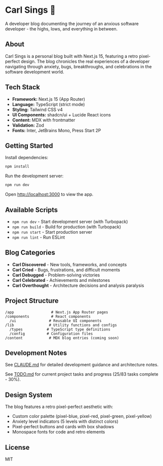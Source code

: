 # Carl Sings 🎵

A developer blog documenting the journey of an anxious software developer - the highs, lows, and everything in between.

## About

Carl Sings is a personal blog built with Next.js 15, featuring a retro pixel-perfect design. The blog chronicles the real experiences of a developer navigating through anxiety, bugs, breakthroughs, and celebrations in the software development world.

## Tech Stack

- **Framework:** Next.js 15 (App Router)
- **Language:** TypeScript (strict mode)
- **Styling:** Tailwind CSS v4
- **UI Components:** shadcn/ui + Lucide React icons
- **Content:** MDX with frontmatter
- **Validation:** Zod
- **Fonts:** Inter, JetBrains Mono, Press Start 2P

## Getting Started

Install dependencies:

```bash
npm install
```

Run the development server:

```bash
npm run dev
```

Open [http://localhost:3000](http://localhost:3000) to view the app.

## Available Scripts

- `npm run dev` - Start development server (with Turbopack)
- `npm run build` - Build for production (with Turbopack)
- `npm run start` - Start production server
- `npm run lint` - Run ESLint

## Blog Categories

- **Carl Discovered** - New tools, frameworks, and concepts
- **Carl Cried** - Bugs, frustrations, and difficult moments
- **Carl Debugged** - Problem-solving victories
- **Carl Celebrated** - Achievements and milestones
- **Carl Overthought** - Architecture decisions and analysis paralysis

## Project Structure

```
/app                 # Next.js App Router pages
/components          # React components
  /ui               # Reusable UI components
/lib                # Utility functions and configs
  /types           # TypeScript type definitions
  /config          # Configuration files
/content            # MDX blog entries (coming soon)
```

## Development Notes

See [CLAUDE.md](./CLAUDE.md) for detailed development guidance and architecture notes.

See [TODO.md](./TODO.md) for current project tasks and progress (25/83 tasks complete - 30%).

## Design System

The blog features a retro pixel-perfect aesthetic with:
- Custom color palette (pixel-blue, pixel-red, pixel-green, pixel-yellow)
- Anxiety level indicators (5 levels with distinct colors)
- Pixel-perfect buttons and cards with box shadows
- Monospace fonts for code and retro elements

## License

MIT
